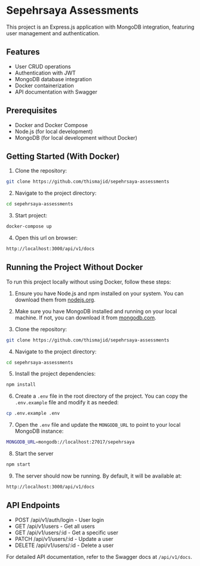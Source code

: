 # Sepehrsaya Assessments

This project is an Express.js application with MongoDB integration, featuring user management and authentication.

## Features

- User CRUD operations
- Authentication with JWT
- MongoDB database integration
- Docker containerization
- API documentation with Swagger

## Prerequisites

- Docker and Docker Compose
- Node.js (for local development)
- MongoDB (for local development without Docker)

## Getting Started (With Docker)

1. Clone the repository:

```bash
git clone https://github.com/thismajid/sepehrsaya-assessments
```

2. Navigate to the project directory:

```bash
cd sepehrsaya-assessments
```

3. Start project:

```bash
docker-compose up
```

4. Open this url on browser:

```bash
http://localhost:3000/api/v1/docs
```

## Running the Project Without Docker

To run this project locally without using Docker, follow these steps:

1. Ensure you have Node.js and npm installed on your system. You can download them from [nodejs.org](https://nodejs.org/).

2. Make sure you have MongoDB installed and running on your local machine. If not, you can download it from [mongodb.com](https://www.mongodb.com/try/download/community).

3. Clone the repository:

```bash
git clone https://github.com/thismajid/sepehrsaya-assessments
```

4. Navigate to the project directory:

```bash
cd sepehrsaya-assessments
```

5. Install the project dependencies:

```bash
npm install
```

6. Create a `.env` file in the root directory of the project. You can copy the `.env.example` file and modify it as needed:

```bash
cp .env.example .env
```

7. Open the `.env` file and update the `MONGODB_URL` to point to your local MongoDB instance:

```bash
MONGODB_URL=mongodb://localhost:27017/sepehrsaya
```

8. Start the server

```bash
npm start
```

 9. The server should now be running. By default, it will be available at:

```bash
http://localhost:3000/api/v1/docs
```

## API Endpoints

- POST /api/v1/auth/login - User login
- GET /api/v1/users - Get all users
- GET /api/v1/users/:id - Get a specific user
- PATCH /api/v1/users/:id - Update a user
- DELETE /api/v1/users/:id - Delete a user

For detailed API documentation, refer to the Swagger docs at `/api/v1/docs`.

